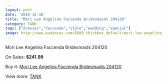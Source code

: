 ```yaml
---
layout: post
date: '2016-12-16'
title: "Mori Lee Angelina Faccenda Bridesmaids 204120"
category: TANK
tags: ["dresses","faccenda","style","wedding","special"]
image: http://www.eudances.com/6508-thickbox_default/mori-lee-angelina-faccenda-bridesmaids-204120.jpg
---
```

Mori Lee Angelina Faccenda Bridesmaids 204120

On Sales: **$241.99**
<a href="https://www.eudances.com/en/tank/2383-mori-lee-angelina-faccenda-bridesmaids-204120.html"><amp-img layout="responsive" width="600" height="600" src="//www.eudances.com/6508-thickbox_default/mori-lee-angelina-faccenda-bridesmaids-204120.jpg" alt="Mori Lee Angelina Faccenda Bridesmaids 204120 0" /></a>
<a href="https://www.eudances.com/en/tank/2383-mori-lee-angelina-faccenda-bridesmaids-204120.html"><amp-img layout="responsive" width="600" height="600" src="//www.eudances.com/6509-thickbox_default/mori-lee-angelina-faccenda-bridesmaids-204120.jpg" alt="Mori Lee Angelina Faccenda Bridesmaids 204120 1" /></a>

Buy it: [Mori Lee Angelina Faccenda Bridesmaids 204120](https://www.eudances.com/en/tank/2383-mori-lee-angelina-faccenda-bridesmaids-204120.html "Mori Lee Angelina Faccenda Bridesmaids 204120")

View more: [TANK](https://www.eudances.com/en/28-tank "TANK")